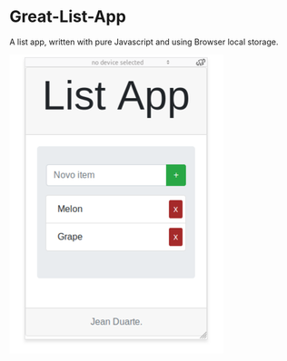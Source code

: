 # Great-List-App
A list app, written with pure Javascript and using Browser local storage. 

![alt text](/public/img/appWorking.png "List-app")